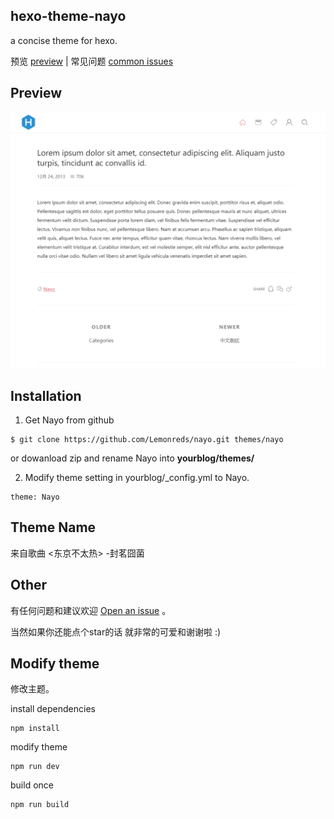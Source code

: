 ## hexo-theme-nayo

a concise theme for hexo.

预览 [preview](http://lemonreds.github.io) | 常见问题 [common issues](http://synch.site/2018/02/08/hexo-theme-nayo/)

## Preview

![Where is my image?](https://github.com/Lemonreds/hexo-theme-nayo/blob/master/src/nayo.png)

## Installation

1. Get Nayo from github 
```
$ git clone https://github.com/Lemonreds/nayo.git themes/nayo
```

or dowanload zip and rename Nayo into **yourblog/themes/**  

2. Modify theme setting in yourblog/_config.yml to Nayo. 

```
theme: Nayo
```

## Theme Name 

来自歌曲 <东京不太热> -封茗囧菌


## Other

有任何问题和建议欢迎 [Open an issue](https://github.com/Lemonreds/hexo-theme-Nayo/issues) 。

当然如果你还能点个star的话 就非常的可爱和谢谢啦 :)


## Modify theme 

修改主题。

install dependencies
```
npm install 
```

modify theme
```
npm run dev
```

build once
```
npm run build
```